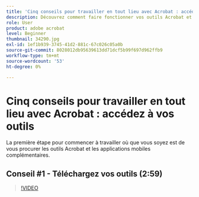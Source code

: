 ```yaml
---
title: 'Cinq conseils pour travailler en tout lieu avec Acrobat : accédez à vos outils'
description: Découvrez comment faire fonctionner vos outils Acrobat et les applications mobiles connexes où que vous soyez
role: User
product: adobe acrobat
level: Beginner
thumbnail: 34290.jpg
exl-id: 1ef1b939-3745-41d2-881c-67c026c05a0b
source-git-commit: 8028012db95639613dd71dcf5b99f697d962ffb9
workflow-type: tm+mt
source-wordcount: '53'
ht-degree: 0%

---
```


# Cinq conseils pour travailler en tout lieu avec Acrobat : accédez à vos outils

La première étape pour commencer à travailler où que vous soyez est de vous procurer les outils Acrobat et les applications mobiles complémentaires.

## Conseil #1 - Téléchargez vos outils (2:59)

>[!VIDEO](https://video.tv.adobe.com/v/34290)
